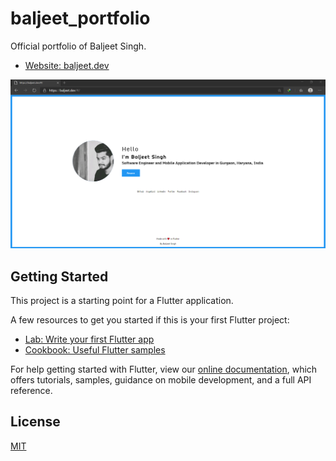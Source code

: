 # baljeet_portfolio

Official portfolio of Baljeet Singh.

- [Website: baljeet.dev](https://baljeet.dev)

![App Ui](https://github.com/iambaljeet/baljeet_portfolio/blob/master/baljeet_dev.PNG)

## Getting Started

This project is a starting point for a Flutter application.

A few resources to get you started if this is your first Flutter project:

- [Lab: Write your first Flutter app](https://flutter.dev/docs/get-started/codelab)
- [Cookbook: Useful Flutter samples](https://flutter.dev/docs/cookbook)

For help getting started with Flutter, view our
[online documentation](https://flutter.dev/docs), which offers tutorials,
samples, guidance on mobile development, and a full API reference.

## License
[MIT](https://choosealicense.com/licenses/mit/)
